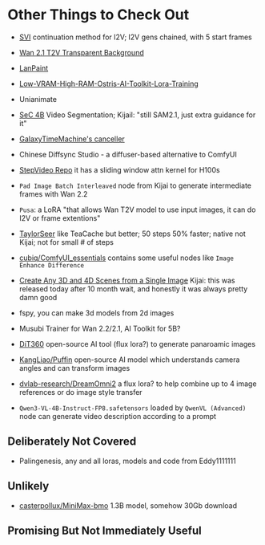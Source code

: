 # Other Things to Check Out

* [SVI](https://github.com/vita-epfl/Stable-Video-Infinity) continuation method for I2V; I2V gens chained, with 5 start frames

* [Wan 2.1 T2V Transparent Background](https://github.com/WeChatCV/Wan-Alpha)
* [LanPaint](https://github.com/scraed/LanPaint)
* [Low-VRAM-High-RAM-Ostris-AI-Toolkit-Lora-Training](https://x.com/ostrisai/status/1975642220960072047)
* Unianimate
* [SeC 4B](https://github.com/9nate-drake/Comfyui-SecNodes) Video Segmentation; Kijail: "still SAM2.1, just extra guidance for it"


* [GalaxyTimeMachine's canceller](https://gist.github.com/blepping/99aeb38d7b26a4dbbbbd5034dca8aca8)
* Chinese Diffsync Studio - a diffuser-based alternative to ComfyUI
* [StepVideo Repo](https://github.com/hao-ai-lab/FastVideo) it has a sliding window attn kernel for H100s
* `Pad Image Batch Interleaved` node from Kijai to generate intermediate frames with Wan 2.2
* `Pusa`: a LoRA "that allows Wan T2V model to use input images, it can do I2V or frame extentions"
* [TaylorSeer](https://github.com/philipy1219/ComfyUI-TaylorSeer) like TeaCache but better; 50 steps 50% faster; native not Kijai; not for small # of steps
* [cubiq/ComfyUI_essentials](https://github.com/cubiq/ComfyUI_essentials) contains some useful nodes like `Image Enhance Difference`
* [Create Any 3D and 4D Scenes from a Single Image](https://github.com/wenqsun/DimensionX) Kijai: this was released today after 10 month wait, and honestly it was always pretty damn good
* fspy, you can make 3d models from 2d images
* Musubi Trainer for Wan 2.2/2.1, AI Toolkit for 5B?
* [DiT360](https://fenghora.github.io/DiT360-Page/) open-source AI tool (flux lora?) to generate panaroamic images
* [KangLiao/Puffin](https://huggingface.co/KangLiao/Puffin) open-source AI model which understands camera angles and can transform images
* [dvlab-research/DreamOmni2](https://github.com/dvlab-research/DreamOmni2) a flux lora? to help combine up to 4 image references or do image style transfer
* `Qwen3-VL-4B-Instruct-FP8.safetensors` loaded by `QwenVL (Advanced)` node can generate video description according to a prompt

## Deliberately Not Covered

* Palingenesis, any and all loras, models and code from Eddy1111111

## Unlikely

* [casterpollux/MiniMax-bmo](https://github.com/casterpollux/MiniMax-bmo) 1.3B model, somehow 30Gb download

## Promising But Not Immediately Useful